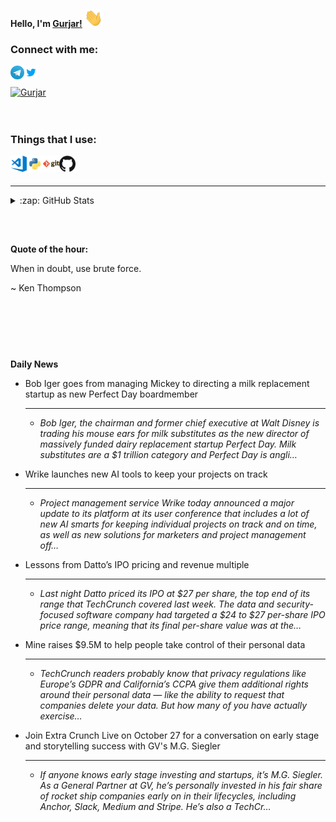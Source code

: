 #### Hello, I'm [Gurjar!](https://GurjarKing.github.io) <img src="https://raw.githubusercontent.com/ABSphreak/ABSphreak/master/gifs/Hi.gif" width="30px"></h2>


### Connect with me:

[<img align="left" alt="Gurjar | Telegram" width="22px" src="https://raw.githubusercontent.com/github/explore/80688e429a7d4ef2fca1e82350fe8e3517d3494d/topics/telegram/telegram.png" />][Telegram]
[<img align="left" alt="Gurjar | Twitter" width="22px" src="https://raw.githubusercontent.com/github/explore/80688e429a7d4ef2fca1e82350fe8e3517d3494d/topics/twitter/twitter.png" />][Twitter]
<br >
<br >
<a href="https://github.com/GurjarKing"><img src="https://komarev.com/ghpvc/?username=GurjarKing" alt="Gurjar" /></a> <br />
<br />
<br />
<!-- <br >

![](https://visitor-badge.glitch.me/badge?page_id=GurjarKing)

<br /> -->

### Things that I use:

[<img align="left" alt="Visual Studio Code" width="26px" src="https://raw.githubusercontent.com/github/explore/80688e429a7d4ef2fca1e82350fe8e3517d3494d/topics/visual-studio-code/visual-studio-code.png" />][VSCode]
[<img align="left" alt="Python" width="26px" src="https://raw.githubusercontent.com/github/explore/80688e429a7d4ef2fca1e82350fe8e3517d3494d/topics/python/python.png" />][Python]
[<img align="left" alt="Git" width="26px" src="https://raw.githubusercontent.com/github/explore/80688e429a7d4ef2fca1e82350fe8e3517d3494d/topics/git/git.png" />][Git]
[<img align="left" alt="GitHub" width="26px" src="https://raw.githubusercontent.com/github/explore/78df643247d429f6cc873026c0622819ad797942/topics/github/github.png" />][Github]

<br />
<br />

---
<details>
  <summary>:zap: GitHub Stats</summary>

<img align="left" alt="Gurjar's Github Stats" src="https://github-readme-stats.vercel.app/api?username=GurjarKing&show_icons=true&hide_border=true&count_private=true&include_all_commit=true&theme=algolia" />

</details>

<!-- ### 🔔 My latest tweet
<a href="https://twitter.com/Gurjar_King43" target="_blank">
	<img src="https://github.com/GurjarKing/GurjarKing/raw/master/tweet.png" width="70%" align="center" alt="Click to view on Twitter" title="My latest tweet, as an image"/>
</a> -->
<br>

<pre>

</pre>

**Quote of the hour:**

When in doubt, use brute force.

~ Ken Thompson
<pre>

</pre>
<br>
<pre>


</pre>
<strong>Daily News</strong>
  
  - Bob Iger goes from managing Mickey to directing a milk replacement startup as new Perfect Day boardmember
     <hr/>
     
      - *Bob Iger, the chairman and former chief executive at Walt Disney is trading his mouse ears for milk substitutes as the new director of massively funded dairy replacement startup Perfect Day. Milk substitutes are a $1 trillion category and Perfect Day is angli…*
     
  - Wrike launches new AI tools to keep your projects on track
      <hr/>
      
      - *Project management service Wrike today announced a major update to its platform at its user conference that includes a lot of new AI smarts for keeping individual projects on track and on time, as well as new solutions for marketers and project management off…*
      
  - Lessons from Datto’s IPO pricing and revenue multiple
      <hr/>
      
      - *Last night Datto priced its IPO at $27 per share, the top end of its range that TechCrunch covered last week. The data and security-focused software company had targeted a $24 to $27 per-share IPO price range, meaning that its final per-share value was at the…*
      
  - Mine raises $9.5M to help people take control of their personal data
      <hr/>
      
      - *TechCrunch readers probably know that privacy regulations like Europe’s GDPR and California’s CCPA give them additional rights around their personal data — like the ability to request that companies delete your data. But how many of you have actually exercise…*
       
  - Join Extra Crunch Live on October 27 for a conversation on early stage and storytelling success with GV's M.G. Siegler
      <hr/>
       
       - *If anyone knows early stage investing and startups, it’s M.G. Siegler. As a General Partner at GV, he’s personally invested in his fair share of rocket ship companies early on in their lifecycles, including Anchor, Slack, Medium and Stripe. He’s also a TechCr…*
      

<br />

[VSCode]: https://code.visualstudio.com/
[Python]: https://www.python.org/
[Git]: https://git-scm.com/
[Github]: https://github.com/
[Telegram]: https://t.me/Gurjar_King/
[Twitter]: https://twitter.com/Gurjar_King43/

